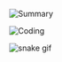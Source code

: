 ![Summary](https://github-profile-summary-cards.vercel.app/api/cards/profile-details?username=mutieta&theme=github_dark)

![Coding](https://img.shields.io/badge/LEARNING%20-PYTHOn-blue?style=flat-square&logo=python)

![snake gif](https://raw.githubusercontent.com/mutieta/output/github-contribution-grid-snake-dark.svg?palette=github-dark)
